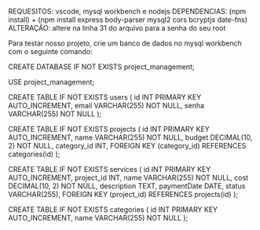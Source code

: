 REQUESITOS: vscode, mysql workbench e nodejs
DEPENDENCIAS: (npm install) + (npm install express body-parser mysql2 cors bcryptjs date-fns)
ALTERAÇÃO: altere na linha 31 do arquivo para a senha do seu root

Para testar nosso projeto, crie um banco de dados no mysql workbench com o seguinte comando:

CREATE DATABASE IF NOT EXISTS project_management;

USE project_management;

CREATE TABLE IF NOT EXISTS users (
    id INT PRIMARY KEY AUTO_INCREMENT,
    email VARCHAR(255) NOT NULL,
    senha VARCHAR(255) NOT NULL
);

CREATE TABLE IF NOT EXISTS projects (
    id INT PRIMARY KEY AUTO_INCREMENT,
    name VARCHAR(255) NOT NULL,
    budget DECIMAL(10, 2) NOT NULL,
    category_id INT,
    FOREIGN KEY (category_id) REFERENCES categories(id)
);

CREATE TABLE IF NOT EXISTS services (
    id INT PRIMARY KEY AUTO_INCREMENT,
    project_id INT,
    name VARCHAR(255) NOT NULL,
    cost DECIMAL(10, 2) NOT NULL,
    description TEXT,
    paymentDate DATE,
    status VARCHAR(255),
    FOREIGN KEY (project_id) REFERENCES projects(id)
);

CREATE TABLE IF NOT EXISTS categories (
    id INT PRIMARY KEY AUTO_INCREMENT,
    name VARCHAR(255) NOT NULL
);

